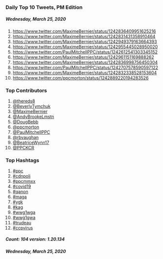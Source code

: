 ### Daily Top 10 Tweets, PM Edition
##### Wednesday, March 25, 2020
 1) https://www.twitter.com/MaximeBernier/status/1242836409951625216
 2) https://www.twitter.com/MaximeBernier/status/1242831431358910464
 3) https://www.twitter.com/MaximeBernier/status/1242949379163664393
 4) https://www.twitter.com/MaximeBernier/status/1242955445028950020
 5) https://www.twitter.com/PaulMitchellPPC/status/1242612541303345152
 6) https://www.twitter.com/MaximeBernier/status/1242961151169888262
 7) https://www.twitter.com/MaximeBernier/status/1242836998756450304
 8) https://www.twitter.com/PaulMitchellPPC/status/1242707578590597122
 9) https://www.twitter.com/MaximeBernier/status/1242832338528153604
10) https://www.twitter.com/ppcmorton/status/1242889220194283526

### Top Contributors
  1) [@thereds8](https://www.twitter.com/thereds8)
  2) [@BeverlyTymchuk](https://www.twitter.com/BeverlyTymchuk)
  3) [@MaximeBernier](https://www.twitter.com/MaximeBernier)
  4) [@AndyBrookeLmstn](https://www.twitter.com/AndyBrookeLmstn)
  5) [@DougBebb](https://www.twitter.com/DougBebb)
  6) [@ppcmorton](https://www.twitter.com/ppcmorton)
  7) [@PaulMitchellPPC](https://www.twitter.com/PaulMitchellPPC)
  8) [@rbvaughan](https://www.twitter.com/rbvaughan)
  9) [@BeatriceWynn17](https://www.twitter.com/BeatriceWynn17)
 10) [@PPCKCR](https://www.twitter.com/PPCKCR)



### Top Hashtags

  1) [#ppc](https://www.twitter.com/hashtag/ppc)
  2) [#cdnpoli](https://www.twitter.com/hashtag/cdnpoli)
  3) [#ppcmmxx](https://www.twitter.com/hashtag/ppcmmxx)
  4) [#covid19](https://www.twitter.com/hashtag/covid19)
  5) [#qanon](https://www.twitter.com/hashtag/qanon)
  6) [#maga](https://www.twitter.com/hashtag/maga)
  7) [#ygk](https://www.twitter.com/hashtag/ygk)
  8) [#kag](https://www.twitter.com/hashtag/kag)
  9) [#wwg1wga](https://www.twitter.com/hashtag/wwg1wga)
 10) [#wwg1gwa](https://www.twitter.com/hashtag/wwg1gwa)
 11) [#trudeau](https://www.twitter.com/hashtag/trudeau)
 12) [#ccpvirus](https://www.twitter.com/hashtag/ccpvirus)

##### Count: 104	version: 1.20.134
##### Wednesday, March 25, 2020

